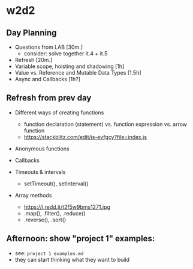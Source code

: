 
# w2d2





## Day Planning

- Questions from LAB [30m.]
  - consider: solve together it.4 + it.5
- Refresh [20m.]
- Variable scope, hoisting and shadowing [1h]
- Value vs. Reference and Mutable Data Types [1.5h]
- Async and Callbacks  [1h?]



## Refresh from prev day

- Different ways of creating functions 
  - function declaration (statement) vs. function expression vs. arrow function
  - https://stackblitz.com/edit/js-evfgcy?file=index.js

- Anonymous functions
- Callbacks
- Timeouts & intervals
  - setTimeout(), setInterval()

- Array methods
  - https://i.redd.it/t2f5w9bms1271.jpg
  - .map(), .filter(), .reduce()
  - .reverse(), .sort()




## Afternoon: show "project 1" examples:
  - see: `project 1 examples.md`
  - they can start thinking what they want to build





